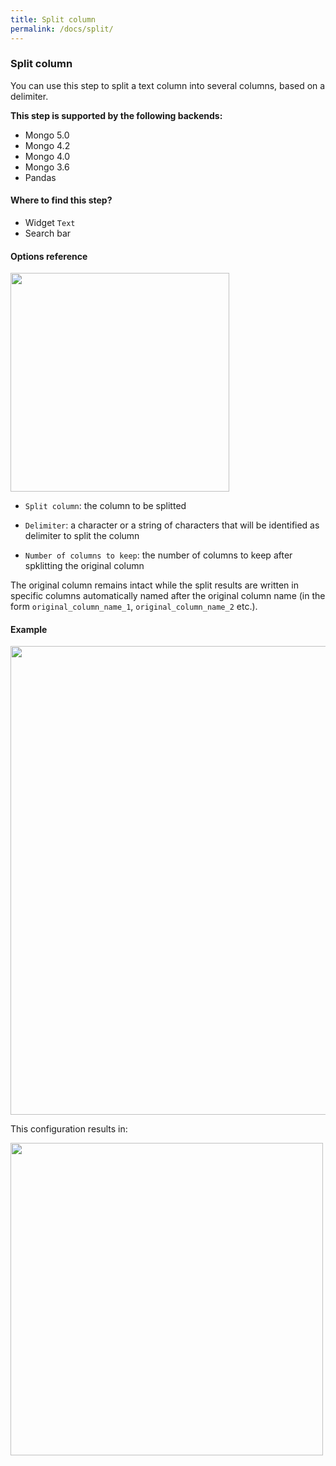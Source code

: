 ```yaml
---
title: Split column
permalink: /docs/split/
---
```


### Split column

You can use this step to split a text column into several columns, based on a
delimiter.

**This step is supported by the following backends:**

- Mongo 5.0
- Mongo 4.2
- Mongo 4.0
- Mongo 3.6
- Pandas

#### Where to find this step?

- Widget `Text`
- Search bar

#### Options reference

<img src="../../img/docs/user-interface/split_step_form.jpg" width="350" />

- `Split column`: the column to be splitted

- `Delimiter`: a character or a string of characters that will be identified as
  delimiter to split the column

- `Number of columns to keep`: the number of columns to keep after spklitting
  the original column

The original column remains intact while the split results are written in
specific columns automatically named after the original column name (in the
form `original_column_name_1`, `original_column_name_2` etc.).

#### Example

<img src="../../img/docs/user-interface/split_example_conf.jpg" width="750" />

This configuration results in:

<img src="../../img/docs/user-interface/split_example_result.jpg" width="500" />
